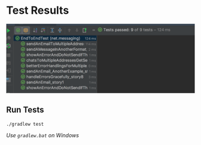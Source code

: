 # Test Results

![Gradle Results](https://github.com/ankur10888/fake_smtp/blob/master/Test%20Runs.png)

## Run Tests

```
./gradlew test
```

_Use `gradlew.bat` on Windows_

